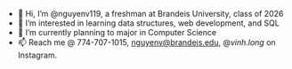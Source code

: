 - 👋 Hi, I’m @nguyenv119, a freshman at Brandeis University, class of 2026
- 👀 I’m interested in learning data structures, web development, and SQL
- 🌱 I’m currently planning to major in Computer Science
- 📫 Reach me @ 774-707-1015, nguyenv@brandeis.edu, @_vinh.long_ on Instagram.

<!---
nguyenv119/nguyenv119 is a ✨ special ✨ repository because its `README.md` (this file) appears on your GitHub profile.
You can click the Preview link to take a look at your changes.
--->
